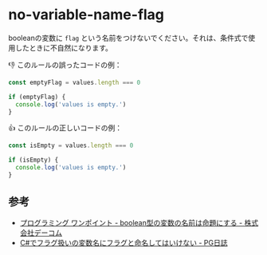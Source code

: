 # no-variable-name-flag

booleanの変数に `flag` という名前をつけないでください。それは、条件式で使用したときに不自然になります。

:thumbsdown: このルールの誤ったコードの例：

```ts
const emptyFlag = values.length === 0

if (emptyFlag) {
  console.log('values is empty.')
}
```

:thumbsup: このルールの正しいコードの例：

```ts
const isEmpty = values.length === 0

if (isEmpty) {
  console.log('values is empty.')
}
```

## 参考

- [プログラミング ワンポイント - boolean型の変数の名前は命題にする - 株式会社デーコム](http://www.dcom-web.co.jp/technology/pgpoint1/)
- [C#でフラグ扱いの変数名にフラグと命名してはいけない - PG日誌](https://takap-tech.com/entry/2018/02/21/012100)
